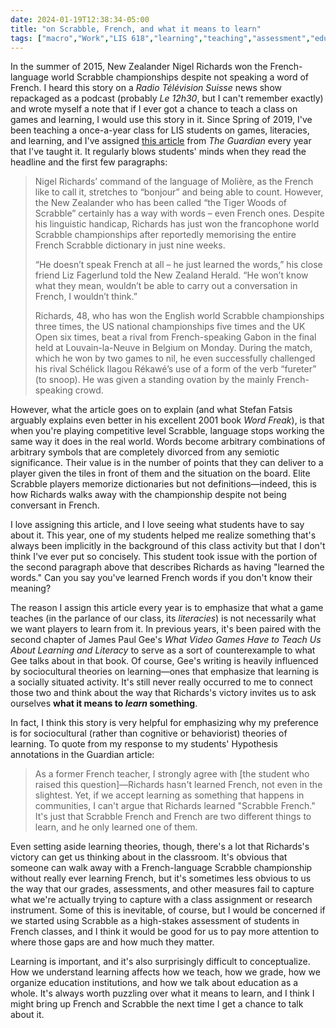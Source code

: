 ```yaml
---
date: 2024-01-19T12:38:34-05:00
title: "on Scrabble, French, and what it means to learn"
tags: ["macro","Work","LIS 618","learning","teaching","assessment","education","Scrabble","Nigel Richards","French","Radio Télévision Suisse","literacies","LIS","James Paul Gee","sociocultural theories of learning","social annotation","Hypothesis","grading","operationalization"]
---
```

In the summer of 2015, New Zealander Nigel Richards won the French-language world Scrabble championships despite not speaking a word of French. I heard this story on a *Radio Télévision Suisse* news show repackaged as a podcast (probably *Le 12h30*, but I can't remember exactly) and wrote myself a note that if I ever got a chance to teach a class on games and learning, I would use this story in it. Since Spring of 2019, I've been teaching a once-a-year class for LIS students on games, literacies, and learning, and I've assigned [this article](https://www.theguardian.com/lifeandstyle/2015/jul/21/new-french-scrabble-champion-nigel-richards-doesnt-speak-french) from *The Guardian* every year that I've taught it. It regularly blows students' minds when they read the headline and the first few paragraphs:

> Nigel Richards’ command of the language of Molière, as the French like to call it, stretches to “bonjour” and being able to count. However, the New Zealander who has been called “the Tiger Woods of Scrabble” certainly has a way with words – even French ones. Despite his linguistic handicap, Richards has just won the francophone world Scrabble championships after reportedly memorising the entire French Scrabble dictionary in just nine weeks.
> 
> “He doesn’t speak French at all – he just learned the words,” his close friend Liz Fagerlund told the New Zealand Herald. “He won’t know what they mean, wouldn’t be able to carry out a conversation in French, I wouldn’t think.”
> 
> Richards, 48, who has won the English world Scrabble championships three times, the US national championships five times and the UK Open six times, beat a rival from French-speaking Gabon in the final held at Louvain-la-Neuve in Belgium on Monday. During the match, which he won by two games to nil, he even successfully challenged his rival Schélick Ilagou Rékawé’s use of a form of the verb “fureter” (to snoop). He was given a standing ovation by the mainly French-speaking crowd.

However, what the article goes on to explain (and what Stefan Fatsis arguably explains even better in his excellent 2001 book *Word Freak*), is that when you're playing competitive level Scrabble, language stops working the same way it does in the real world. Words become arbitrary combinations of arbitrary symbols that are completely divorced from any semiotic significance. Their value is in the number of points that they can deliver to a player given the tiles in front of them and the situation on the board. Elite Scrabble players memorize dictionaries but not definitions—indeed, this is how Richards walks away with the championship despite not being conversant in French.

I love assigning this article, and I love seeing what students have to say about it. This year, one of my students helped me realize something that's always been implicitly in the background of this class activity but that I don't think I've ever put so concisely. This student took issue with the portion of the second paragraph above that describes Richards as having "learned the words." Can you say you've learned French words if you don't know their meaning? 

The reason I assign this article every year is to emphasize that what a game teaches (in the parlance of our class, its *literacies*) is not necessarily what we want players to learn from it. In previous years, it's been paired with the second chapter of James Paul Gee's *What Video Games Have to Teach Us About Learning and Literacy* to serve as a sort of counterexample to what Gee talks about in that book. Of course, Gee's writing is heavily influenced by sociocultural theories on learning—ones that emphasize that learning is a socially situated activity. It's still never really occurred to me to connect those two and think about the way that Richards's victory invites us to ask ourselves **what it means to *learn* something**.

In fact, I think this story is very helpful for emphasizing why my preference is for sociocultural (rather than cognitive or behaviorist) theories of learning. To quote from my response to my students' Hypothesis annotations in the Guardian article:

> As a former French teacher, I strongly agree with [the student who raised this question]—Richards hasn't learned French, not even in the slightest. Yet, if we accept learning as something that happens in communities, I can't argue that Richards learned "Scrabble French." It's just that Scrabble French and French are two different things to learn, and he only learned one of them.

Even setting aside learning theories, though, there's a lot that Richards's victory can get us thinking about in the classroom. It's obvious that someone can walk away with a French-language Scrabble championship without really ever learning French, but it's sometimes less obvious to us the way that our grades, assessments, and other measures fail to capture what we're actually trying to capture with a class assignment or research instrument. Some of this is inevitable, of course, but I would be concerned if we started using Scrabble as a high-stakes assessment of students in French classes, and I think it would be good for us to pay more attention to where those gaps are and how much they matter.

Learning is important, and it's also surprisingly difficult to conceptualize. How we understand learning affects how we teach, how we grade, how we organize education institutions, and how we talk about education as a whole. It's always worth puzzling over what it means to learn, and I think I might bring up French and Scrabble the next time I get a chance to talk about it.